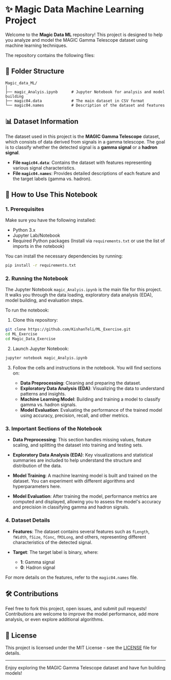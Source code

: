 
# ✨ Magic Data Machine Learning Project

Welcome to the **Magic Data ML** repository! This project is designed to help you analyze and model the MAGIC Gamma Telescope dataset using machine learning techniques.

The repository contains the following files:

## 📂 Folder Structure

```
Magic_data_ML/
│
├── magic_Analyis.ipynb      # Jupyter Notebook for analysis and model building
├── magic04.data             # The main dataset in CSV format
└── magic04.names            # Description of the dataset and features
```

## 📊 Dataset Information

The dataset used in this project is the **MAGIC Gamma Telescope** dataset, which consists of data derived from signals in a gamma telescope. The goal is to classify whether the detected signal is a **gamma signal** or a **hadron signal**.

- **File `magic04.data`**: Contains the dataset with features representing various signal characteristics.
- **File `magic04.names`**: Provides detailed descriptions of each feature and the target labels (gamma vs. hadron).

## 🚀 How to Use This Notebook

### 1. Prerequisites

Make sure you have the following installed:

- Python 3.x
- Jupyter Lab/Notebook
- Required Python packages (Install via `requirements.txt` or use the list of imports in the notebook)

You can install the necessary dependencies by running:

```bash
pip install -r requirements.txt
```

### 2. Running the Notebook

The Jupyter Notebook `magic_Analyis.ipynb` is the main file for this project. It walks you through the data loading, exploratory data analysis (EDA), model building, and evaluation steps.

To run the notebook:

1. Clone this repository:

```bash
git clone https://github.com/KishanTeli/ML_Exercise.git
cd ML_Exercise
cd Magic_Data_Exercise
```

2. Launch Jupyter Notebook:

```bash
jupyter notebook magic_Analyis.ipynb
```

3. Follow the cells and instructions in the notebook. You will find sections on:

   - **Data Preprocessing**: Cleaning and preparing the dataset.
   - **Exploratory Data Analysis (EDA)**: Visualizing the data to understand patterns and insights.
   - **Machine Learning Model**: Building and training a model to classify gamma vs. hadron signals.
   - **Model Evaluation**: Evaluating the performance of the trained model using accuracy, precision, recall, and other metrics.

### 3. Important Sections of the Notebook

- **Data Preprocessing**: 
  This section handles missing values, feature scaling, and splitting the dataset into training and testing sets.
  
- **Exploratory Data Analysis (EDA)**: 
  Key visualizations and statistical summaries are included to help understand the structure and distribution of the data.

- **Model Training**:
  A machine learning model is built and trained on the dataset. You can experiment with different algorithms and hyperparameters here.

- **Model Evaluation**:
  After training the model, performance metrics are computed and displayed, allowing you to assess the model's accuracy and precision in classifying gamma and hadron signals.

### 4. Dataset Details

- **Features**: 
  The dataset contains several features such as `fLength`, `fWidth`, `fSize`, `fConc`, `fM3Long`, and others, representing different characteristics of the detected signal.

- **Target**:
  The target label is binary, where:
  - **1**: Gamma signal
  - **0**: Hadron signal

For more details on the features, refer to the `magic04.names` file.

## 🛠️ Contributions

Feel free to fork this project, open issues, and submit pull requests! Contributions are welcome to improve the model performance, add more analysis, or even explore additional algorithms.

## 📄 License

This project is licensed under the MIT License - see the [LICENSE](LICENSE) file for details.

---

Enjoy exploring the MAGIC Gamma Telescope dataset and have fun building models!
